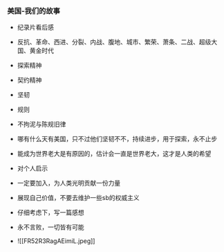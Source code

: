 ### 美国-我们的故事

- 纪录片看后感
- 反抗、革命、西进、分裂、内战、腹地、城市、繁荣、萧条、二战、超级大国、黄金时代
- 探索精神
- 契约精神
- 坚韧
- 规则
- 不拘泥与陈规旧律
- 哪有什么天有美国，只不过他们坚韧不不，持续进步，用于探索，永不止步
- 能成为世界老大是有原因的，估计会一直是世界老大，这才是人类的希望
- 对个人启示
- 一定要加入，为人类光明贡献一份力量
- 展现自己价值，不要去维护一些sb的权威主义
- 仔细考虑下，写一篇感想
- 永不言败，一切皆有可能



- ![[FR52R3RagAEimiL.jpeg]]